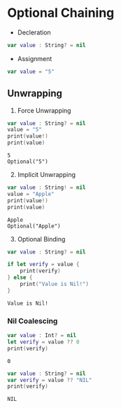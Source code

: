 # Optional Chaining

- Decleration
```swift
var value : String? = nil
```
- Assignment
```swift
var value = "5"
```

## Unwrapping

1. Force Unwrapping
```swift
var value : String? = nil
value = "5"
print(value!)
print(value)
```
```
5
Optional("5")
```

2. Implicit Unwrapping
```swift
var value : String! = nil
value = "Apple"
print(value!)
print(value)
```
```
Apple
Optional("Apple")
```

3. Optional Binding
```swift
var value : String? = nil

if let verify = value {
    print(verify)
} else {
    print("Value is Nil!")
}
```
```
Value is Nil!
```

### Nil Coalescing
```swift
var value : Int? = nil
let verify = value ?? 0
print(verify)
```
```
0
```
```swift
var value : String? = nil
var verify = value ?? "NIL"
print(verify)

```
```
NIL
```
